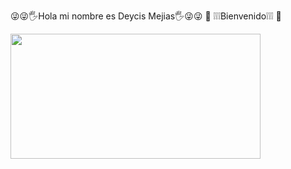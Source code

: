 😜😜🖐Hola mi nombre es Deycis Mejias🖐😜😜
         👀 ❕❕❕Bienvenido❕❕❕ 👀





<img src="https://i.postimg.cc/QM9YfhvP/1.png/..." data-canonical-src="https://gyazo.com/eb5c5741b6a9a16c692170a41a49c858.png" width="400" height="200" />
